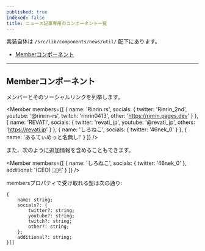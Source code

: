 ```yaml
---
published: true
indexed: false
title: ニュース記事専用のコンポーネント一覧
---
```


<script>
    // コンポーネントをインポート
	import Member from '$lib/components/news/util/Member.svelte';
</script>

実装自体は `/src/lib/components/news/util/` 配下にあります。

- [Memberコンポーネント](#member)

---

## <span id="member">Memberコンポーネント</span>

メンバーとそのソーシャルリンクを列挙します。

<Member members={[
	{
		name: 'Rinrin.rs',
		socials: {
			twitter: 'Rinrin_2nd',
			youtube: '@rinrin-rs',
			twitch: 'rinrin0413',
			other: 'https://rinrin.pages.dev'
		}
	},
	{
		name: 'REVATI',
		socials: {
			twitter: 'revati_jp',
			youtube: '@revati_jp',
			others: 'https://revati.jp'
		}
	},
	{
		name: 'しろねこ',
		socials: { twitter: '46nek_0' }
	},
	{ name: 'あるてぃめっと名無し!' }
]} />

また、次のように追加情報を含めることもできます。

<Member members={[
	{
		name: 'しろねこ',
		socials: { twitter: '46nek_0' },
		additional: '(CEO) 🇯🇵'
	}
]} />

membersプロパティで受け取れる型は次の通り:

```
{
    name: string;
    socials?: {
        twitter?: string;
        youtube?: string;
        twitch?: string;
        other?: string;
    };
    additional?: string;
}[]
```
